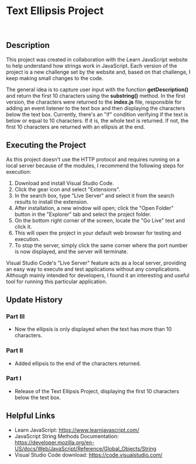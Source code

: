 # Text Ellipsis Project
<br>

## Description

This project was created in collaboration with the Learn JavaScript website to help understand how strings work in JavaScript. Each version of the project is a new challenge set by the website and, based on that challenge, I keep making small changes to the code.

The general idea is to capture user input with the function **getDescription()** and return the first 10 characters using the **substring()** method. In the first version, the characters were returned to the **index.js** file, responsible for adding an event listener to the text box and then displaying the characters below the text box. Currently, there's an "if" condition verifying if the text is below or equal to 10 characters. If it is, the whole text is returned. If not, the first 10 characters are returned with an ellipsis at the end.

## Executing the Project
As this project doesn't use the HTTP protocol and requires running on a local server because of the modules, I recommend the following steps for execution:

1. Download and install Visual Studio Code.
2. Click the gear icon and select "Extensions".
3. In the search box, type "Live Server" and select it from the search results to install the extension.
4. After installation, a new window will open; click the "Open Folder" button in the "Explorer" tab and select the project folder.
5. On the bottom right corner of the screen, locate the "Go Live" text and click it.
6. This will open the project in your default web browser for testing and execution.
7. To stop the server, simply click the same corner where the port number is now displayed, and the server will terminate.


Visual Studio Code's "Live Server" feature acts as a local server, providing an easy way to execute and test applications without any complications. Although mainly intended for developers, I found it an interesting and useful tool for running this particular application.

## Update History

### Part III
* Now the ellipsis is only displayed when the text has more than 10 characters.

### Part II
* Added ellipsis to the end of the characters returned.

### Part I
* Release of the Text Ellipsis Project, displaying the first 10 characters below the text box.

## Helpful Links
* Learn JavaScript: https://www.learnjavascript.com/
* JavaScript String Methods Documentation: https://developer.mozilla.org/en-US/docs/Web/JavaScript/Reference/Global_Objects/String
* Visual Studio Code download: https://code.visualstudio.com/
